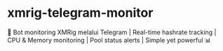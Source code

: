 # xmrig-telegram-monitor
🚀 Bot monitoring XMRig melalui Telegram | Real-time hashrate tracking | CPU &amp; Memory monitoring | Pool status alerts | Simple yet powerful 📊
